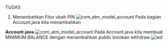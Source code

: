 TUGAS 
1. Menambahkan Fitur ubah PIN
![com_atm_model_account](https://github.com/user-attachments/assets/2a2c395e-957c-4803-99b7-9bec844ff5d6)
Pada bagian Account.java kita menambahkan 




   
**Account.java**
![com_atm_model_account](https://github.com/user-attachments/assets/2a2c395e-957c-4803-99b7-9bec844ff5d6)
Pada Account.java kita membuat MINIMUM BALANCE dengan menambahkan public boolean withdraw 
![wd](https://github.com/user-attachments/assets/32bf6496-0443-4642-b74d-d548a7921aca)
